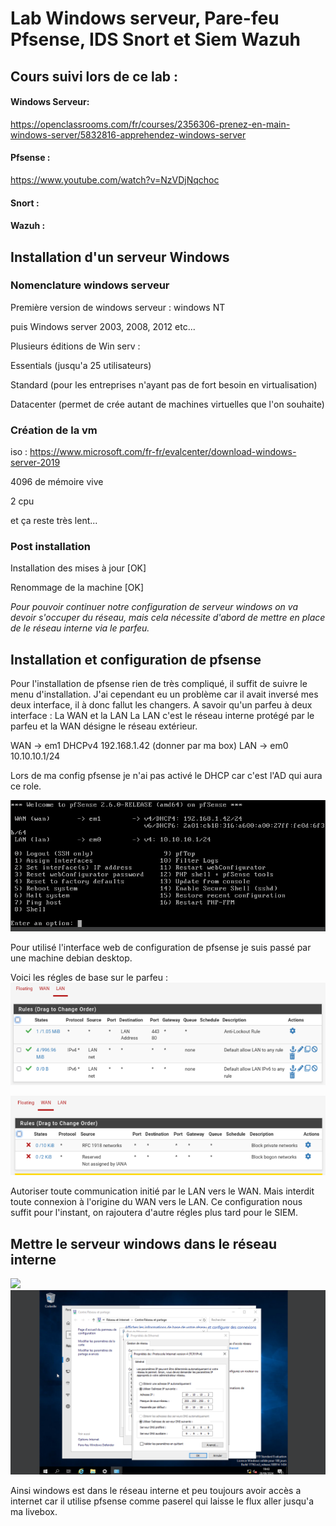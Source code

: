 # Lab Windows serveur, Pare-feu Pfsense, IDS Snort et Siem Wazuh

## Cours suivi lors de ce lab :
#### Windows Serveur:
https://openclassrooms.com/fr/courses/2356306-prenez-en-main-windows-server/5832816-apprehendez-windows-server

#### Pfsense :
https://www.youtube.com/watch?v=NzVDjNqchoc

#### Snort :

#### Wazuh :

## Installation d'un serveur Windows
### Nomenclature windows serveur

Première version de windows serveur : windows NT

puis Windows server 2003, 2008, 2012 etc...

Plusieurs éditions de Win serv : 

Essentials (jusqu'a 25 utilisateurs)

Standard (pour les entreprises n'ayant pas de fort besoin en virtualisation)

Datacenter (permet de crée autant de machines virtuelles que l'on souhaite)


### Création de la vm

iso : https://www.microsoft.com/fr-fr/evalcenter/download-windows-server-2019

4096 de mémoire vive

2 cpu

et ça reste très lent...

### Post installation
Installation des mises à jour [OK]

Renommage de la machine [OK]

*Pour pouvoir continuer notre configuration de serveur windows on va devoir s'occuper du réseau, mais cela nécessite d'abord de mettre en place de le réseau interne via le parfeu.*

## Installation et configuration de pfsense
Pour l'installation de pfsense rien de très compliqué, il suffit de suivre le menu d'installation. J'ai cependant eu un problème car il avait inversé mes deux interface, il à donc fallut les changers.
A savoir qu'un parfeu à deux interface : La WAN et la LAN
La LAN c'est le réseau interne protégé par le parfeu et la WAN désigne le réseau extérieur.

WAN -> em1 DHCPv4 192.168.1.42  (donner par ma box)
LAN -> em0 10.10.10.1/24

Lors de ma config pfsense je n'ai pas activé le DHCP car c'est l'AD qui aura ce role.

<img src="https://raw.githubusercontent.com/MrCarambole/Lab-windows-AD-Pfsense-et-SIEM/main/interface%20admin%20de%20pfsense.PNG">

Pour utilisé l'interface web de configuration de pfsense je suis passé par une machine debian desktop.

Voici les régles de base sur le parfeu :
<img src="https://raw.githubusercontent.com/MrCarambole/Lab-windows-AD-Pfsense-et-SIEM/main/config%20pfsense%201.PNG">

<img src="https://raw.githubusercontent.com/MrCarambole/Lab-windows-AD-Pfsense-et-SIEM/main/config%20pfsense%202.PNG">

Autoriser toute communication initié par le LAN vers le WAN. Mais interdit toute connexion à l'origine du WAN vers le LAN.
Ce configuration nous suffit pour l'instant, on rajoutera d'autre régles plus tard pour le SIEM.


## Mettre le serveur windows dans le réseau interne
<img src="https://raw.githubusercontent.com/MrCarambole/Lab-windows-AD-Pfsense-et-SIEM/main/windows%20serveur%20config%20r%C3%A9seau.PNG">

<img src="https://raw.githubusercontent.com/MrCarambole/Lab-windows-AD-Pfsense-et-SIEM/main/config%20reseau%20windows.PNG">

Ainsi windows est dans le réseau interne et peu toujours avoir accès a internet car il utilise pfsense comme paserel qui laisse le flux aller jusqu'a ma livebox.



